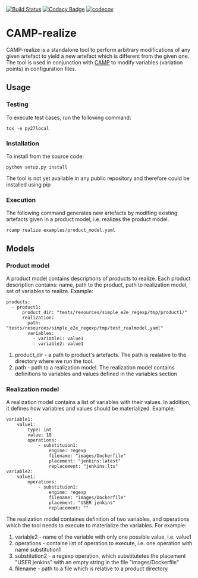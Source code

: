 [![Build Status](https://travis-ci.org/SINTEF-9012/camp-realize.svg?branch=master)](https://travis-ci.org/SINTEF-9012/camp-realize)
[![Codacy Badge](https://api.codacy.com/project/badge/Grade/ce234e0552f34484abf4ce89360c5b8a)](https://www.codacy.com/app/vassik/camp-realize?utm_source=github.com&amp;utm_medium=referral&amp;utm_content=SINTEF-9012/camp-realize&amp;utm_campaign=Badge_Grade)
[![codecov](https://codecov.io/gh/SINTEF-9012/camp-realize/branch/master/graph/badge.svg)](https://codecov.io/gh/SINTEF-9012/camp-realize)

# CAMP-realize
CAMP-realize is a standalone tool to perform arbitrary modifications of any given artefact to yield a new artefact which is different from the given one. The tool is used in conjunction with [CAMP](https://github.com/STAMP-project/camp) to modify variables (variation points) in configuration files.

## Usage
### Testing
To execute test cases, run the following command:
```
tox -e py27local
```

### Installation
To install from the source code:
```
python setup.py install
```
The tool is not yet available in any public repository and therefore could be installed using pip

### Execution
The following command generates new artefacts by modifing existing artefacts given in a product model, i.e. realizes the product model.
``` 
rcamp realize examples/product_model.yaml
```
## Models
### Product model
A product model contains descriptions of products to realize. Each product description contains: name, path to the product, path to realization model, set of variables to realize. Example:
```
products:
  - product1:
      product_dir: "tests/resources/simple_e2e_regexp/tmp/product1/"
      realization:
        path: "tests/resources/simple_e2e_regexp/tmp/test_realmodel.yaml"
        variables:
          - variable1: value1
          - variable2: value1
```
1. product_dir - a path to product's artefacts. The path is realative to the directory where we run the tool.
2. path - path to a realization model. The realization model contains definitions to variables and values defined in the variables section

### Realization model
A realization model contains a list of variables with their values. In addition, it defines how variables and values should be materialized. Example:
```
variable1:
    value1:
        type: int
        value: 10
        operations:
            - substituion1:
                engine: regexp
                filename: "images/Dockerfile"
                placement: "jenkins:latest"
                replacement: "jenkins:lts"
variable2:
    value1:
        operations:
            - substituion1:
                engine: regexp
                filename: "images/Dockerfile"
                placement: "USER jenkins"
                replacement: ""
```
The realization model containes definition of two variables, and operations which the tool needs to execute to materialize the variables. For example:
1. variable2 - name of the variable with only one possible value, i.e. value1
2. operations - containe list of operation to execute, i.e. one operation with name substitution1
3. substitution2 - a regexp operation, which substitutetes the placement "USER jenkins" with an empty string in the file "images/Dockerfile"
4. filename - path to a file which is relative to a product directory
